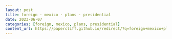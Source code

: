 ```yaml
---
layout: post
title: foreign · mexico · plans · presidential
date: 2023-06-07
categories: [foreign, mexico, plans, presidential]
content_url: https://papercliff.github.io/redirect/?q=foreign+mexico+plans+presidential&tbs=cdr:1,cd_min:6/6/2023,cd_max:6/8/2023
---
```

